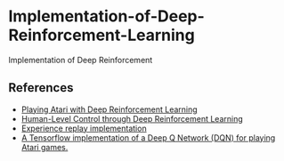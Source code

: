 # Implementation-of-Deep-Reinforcement-Learning
Implementation of Deep Reinforcement 



## References
- [Playing Atari with Deep Reinforcement Learning](https://www.cs.toronto.edu/~vmnih/docs/dqn.pdf)
- [Human-Level Control through Deep Reinforcement Learning](https://storage.googleapis.com/deepmind-media/dqn/DQNNaturePaper.pdf)
- [Experience replay implementation](https://github.com/tambetm/simple_dqn/blob/master/src/replay_memory.py)
- [A Tensorflow implementation of a Deep Q Network (DQN) for playing Atari games.](https://github.com/msinto93/DQN_Atari)
